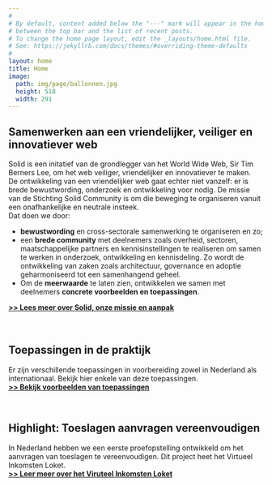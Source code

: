 ```yaml
---
#
# By default, content added below the "---" mark will appear in the home page
# between the top bar and the list of recent posts.
# To change the home page layout, edit the _layouts/home.html file.
# See: https://jekyllrb.com/docs/themes/#overriding-theme-defaults
#
layout: home
title: Home
image:
  path: img/page/ballonnen.jpg
  height: 518
  width: 291
---
```


## Samenwerken aan een vriendelijker, veiliger en innovatiever web
Solid is een initatief van de grondlegger van het World Wide Web, Sir Tim Berners Lee, om het web veiliger, vriendelijker en innovatiever te maken. <br>
De ontwikkeling van een vriendelijker web gaat echter niet vanzelf: er is brede bewustwording, onderzoek en ontwikkeling voor nodig.
De missie van de Stichting Solid Community is om die beweging te organiseren vanuit een onafhankelijke en neutrale insteek.
<br>
Dat doen we door: 

* **bewustwording** en cross-sectorale samenwerking te organiseren en zo;<br> 
* een **brede community** met deelnemers zoals overheid, sectoren, maatschappelijke partners en kennisinstellingen te realiseren om samen te werken in onderzoek, ontwikkeling en kennisdeling. Zo wordt de ontwikkeling van zaken zoals architectuur, governance en adoptie geharmoniseerd tot een samenhangend geheel. <br> 
* Om de **meerwaarde** te laten zien, ontwikkelen we samen met deelnemers **concrete voorbeelden en toepassingen**.

[**>> Lees meer over Solid, onze missie en aanpak**](aanpak.html)
<br>
<br>
<br>

## Toepassingen in de praktijk
Er zijn verschillende toepassingen in voorbereiding zowel in Nederland als internationaal. Bekijk hier enkele van deze toepassingen.
<br>
[**>> Bekijk voorbeelden van toepassingen**](toepassingen.html)

<br>

## Highlight: Toeslagen aanvragen vereenvoudigen
In Nederland hebben we een eerste proefopstelling ontwikkeld om het aanvragen van toeslagen te vereenvoudigen. Dit project heet het Virtueel Inkomsten Loket.
<br>
[**>> Leer meer over het Viruteel Inkomsten Loket**](vil.html)
<br>
<br>

